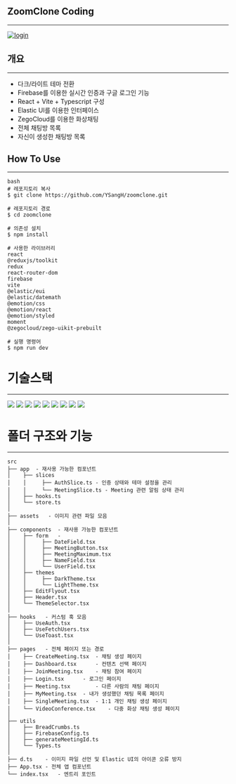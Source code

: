 ## ZoomClone Coding
------
[![login](https://github.com/user-attachments/assets/425c2cee-788b-4dff-8ff4-3dec9c17bd36)](url)

## 개요
------
* 다크/라이트 테마 전환
* Firebase를 이용한 실시간 인증과 구글 로그인 기능
* React + Vite + Typescript 구성
* Elastic UI를 이용한 인터페이스
* ZegoCloud를 이용한 화상채팅
* 전체 채팅방 목록
* 자신이 생성한 채팅방 목록


## How To Use
------
```
bash
# 레포지토리 복사
$ git clone https://github.com/YSangH/zoomclone.git

# 레포지토리 경로
$ cd zoomclone

# 의존성 설치
$ npm install

# 사용한 라이브러리
react 
@reduxjs/toolkit 
redux 
react-router-dom 
firebase 
vite 
@elastic/eui 
@elastic/datemath 
@emotion/css 
@emotion/react 
@emotion/styled 
moment
@zegocloud/zego-uikit-prebuilt

# 실행 명령어 
$ npm run dev
```

# 기술스택
------
<img src="https://img.shields.io/badge/react-61DAFB?style=for-the-badge&logo=react&logoColor=black">
<img src="https://img.shields.io/badge/Firebase-%23039BE5.svg?style=for-the-badge&logo=firebase&logoColor=white">
<img src="https://img.shields.io/badge/GitHub-%23121011.svg?style=for-the-badge&logo=github&logoColor=white">
<img src="https://img.shields.io/badge/Elastic%20UI-%23005571.svg?style=for-the-badge&logo=elastic&logoColor=white">
<img src="https://img.shields.io/badge/ZegoCloud-%2300B4FF.svg?style=for-the-badge&logo=Zego&logoColor=white">
<img src="https://img.shields.io/badge/TypeScript-%23007ACC.svg?style=for-the-badge&logo=typescript&logoColor=white">
<img src="https://img.shields.io/badge/Vite-%23646CFF.svg?style=for-the-badge&logo=vite&logoColor=white">
<img src="https://img.shields.io/badge/VS%20Code-%23007ACC.svg?style=for-the-badge&logo=visual-studio-code&logoColor=white">
<img src="https://img.shields.io/badge/Redux-%23764ABC.svg?style=for-the-badge&logo=redux&logoColor=white">

# 폴더 구조와 기능
-----

```
src
├── app	 - 재사용 가능한 컴포넌트
│    ├── slices
│    │     ├── AuthSlice.ts - 인증 상태와 테마 설정을 관리
│    │     └── MeetingSlice.ts - Meeting 관련 알림 상태 관리
│    ├── hooks.ts
│    └── store.ts
│
├── assets	 - 이미지 관련 파일 모음
│
├── components	- 재사용 가능한 컴포넌트
│    ├── form	- 
│    │     ├── DateField.tsx 
│    │     ├── MeetingButton.tsx
│    │     ├── MeetingMaximum.tsx
│    │     ├── NameField.tsx
│    │     └── UserField.tsx
│    ├── themes
│    │     ├── DarkTheme.tsx
│    │     └── LightTheme.tsx
│    ├── EditFlyout.tsx
│    ├── Header.tsx
│    └── ThemeSelector.tsx
│
├── hooks	- 커스텀 훅 모음
│    ├── UseAuth.tsx
│    ├── UseFetchUsers.tsx
│    └── UseToast.tsx
│
├── pages	- 전체 페이지 또는 경로
│    ├── CreateMeeting.tsx	- 채팅 생성 페이지
│    ├── Dashboard.tsx		- 컨텐츠 선택 페이지
│    ├── JoinMeeting.tsx	- 채팅 참여 페이지
│    ├── Login.tsx		- 로그인 페이지
│    ├── Meeting.tsx		- 다른 사람의 채팅 페이지
│    ├── MyMeeting.tsx	- 내가 생성했던 채팅 목록 페이지
│    ├── SingleMeeting.tsx	- 1:1 개인 채팅 생성 페이지
│    └── VideoConference.tsx	- 다중 화상 채팅 생성 페이지
│
├── utils
│    ├── BreadCrumbs.ts
│    ├── FirebaseConfig.ts
│    ├── generateMeetingId.ts
│    └── Types.ts
│
├── d.ts	- 이미지 파일 선언 및 Elastic UI의 아이콘 오류 방지
├── App.tsx	- 전체 앱 컴포넌트
└── index.tsx	- 엔트리 포인트
```
